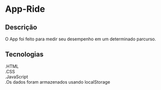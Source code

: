 # App-Ride

## Descrição
O App foi feito para medir seu desempenho em um determinado parcurso.

## Tecnologias
  .HTML  
  .CSS  
  .JavaScript  
  .Os dados foram armazenados usando localStorage  

